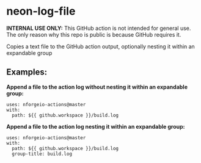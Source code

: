 # neon-log-file

**INTERNAL USE ONLY:** This GitHub action is not intended for general use.  The only reason why this repo is public is because GitHub requires it.

Copies a text file to the GitHub action output, optionally nesting it within an expandable group 

## Examples:

**Append a file to the action log without nesting it within an expandable group:**
```
uses: nforgeio-actions@master
with:
  path: ${{ github.workspace }}/build.log
```

**Append a file to the action log nesting it within an expandable group:**
```
uses: nforgeio-actions@master
with:
  path: ${{ github.workspace }}/build.log
  group-title: build.log
```

